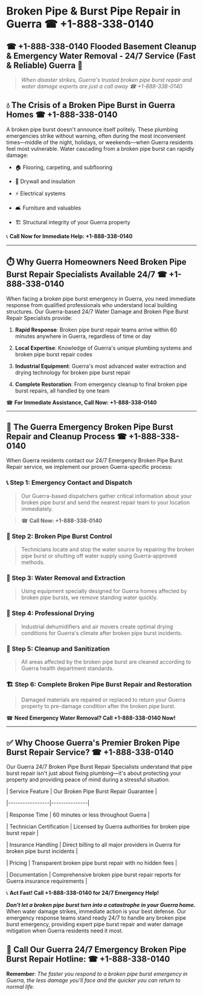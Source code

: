 # Broken Pipe & Burst Pipe Repair in Guerra ☎ +1-888-338-0140  
## ☎ +1-888-338-0140 Flooded Basement Cleanup & Emergency Water Removal - 24/7 Service (Fast & Reliable) Guerra 🚨  

> *When disaster strikes, Guerra's trusted broken pipe burst repair and water damage experts are just a call away ☎ +1-888-338-0140*  

## 💧 The Crisis of a Broken Pipe Burst in Guerra Homes ☎ +1-888-338-0140  

A broken pipe burst doesn't announce itself politely. These plumbing emergencies strike without warning, often during the most inconvenient times—middle of the night, holidays, or weekends—when Guerra residents feel most vulnerable. Water cascading from a broken pipe burst can rapidly damage:  

* 🏠 Flooring, carpeting, and subflooring  
* 🧱 Drywall and insulation  
* ⚡ Electrical systems  
* 🛋️ Furniture and valuables  
* 🏗️ Structural integrity of your Guerra property  

📞 **Call Now for Immediate Help: +1-888-338-0140**  

---  

## ⏱️ Why Guerra Homeowners Need Broken Pipe Burst Repair Specialists Available 24/7 ☎ +1-888-338-0140  

When facing a broken pipe burst emergency in Guerra, you need immediate response from qualified professionals who understand local building structures. Our Guerra-based 24/7 Water Damage and Broken Pipe Burst Repair Specialists provide:  

1. **Rapid Response**: Broken pipe burst repair teams arrive within 60 minutes anywhere in Guerra, regardless of time or day  
2. **Local Expertise**: Knowledge of Guerra's unique plumbing systems and broken pipe burst repair codes  
3. **Industrial Equipment**: Guerra's most advanced water extraction and drying technology for broken pipe burst repair  
4. **Complete Restoration**: From emergency cleanup to final broken pipe burst repairs, all handled by one team  

☎ **For Immediate Assistance, Call Now: +1-888-338-0140**  

---  

## 🔧 The Guerra Emergency Broken Pipe Burst Repair and Cleanup Process ☎ +1-888-338-0140  

When Guerra residents contact our 24/7 Emergency Broken Pipe Burst Repair service, we implement our proven Guerra-specific process:  

### 📞 Step 1: Emergency Contact and Dispatch  
> Our Guerra-based dispatchers gather critical information about your broken pipe burst and send the nearest repair team to your location immediately.  
> ☎ **Call Now: +1-888-338-0140**  

### 🚿 Step 2: Broken Pipe Burst Control  
> Technicians locate and stop the water source by repairing the broken pipe burst or shutting off water supply using Guerra-approved methods.  

### 🌊 Step 3: Water Removal and Extraction  
> Using equipment specially designed for Guerra homes affected by broken pipe bursts, we remove standing water quickly.  

### 💨 Step 4: Professional Drying  
> Industrial dehumidifiers and air movers create optimal drying conditions for Guerra's climate after broken pipe burst incidents.  

### 🧼 Step 5: Cleanup and Sanitization  
> All areas affected by the broken pipe burst are cleaned according to Guerra health department standards.  

### 🏗️ Step 6: Complete Broken Pipe Burst Repair and Restoration  
> Damaged materials are repaired or replaced to return your Guerra property to pre-damage condition after the broken pipe burst.  

☎ **Need Emergency Water Removal? Call +1-888-338-0140 Now!**  

---  

## ✅ Why Choose Guerra's Premier Broken Pipe Burst Repair Service? ☎ +1-888-338-0140  

Our Guerra 24/7 Broken Pipe Burst Repair Specialists understand that pipe burst repair isn't just about fixing plumbing—it's about protecting your property and providing peace of mind during a stressful situation.  

| Service Feature | Our Broken Pipe Burst Repair Guarantee |  
|-----------------|---------------|  
| Response Time | 60 minutes or less throughout Guerra |  
| Technician Certification | Licensed by Guerra authorities for broken pipe burst repair |  
| Insurance Handling | Direct billing to all major providers in Guerra for broken pipe burst incidents |  
| Pricing | Transparent broken pipe burst repair with no hidden fees |  
| Documentation | Comprehensive broken pipe burst repair reports for Guerra insurance requirements |  

📞 **Act Fast! Call +1-888-338-0140 for 24/7 Emergency Help!**  

***Don't let a broken pipe burst turn into a catastrophe in your Guerra home.*** When water damage strikes, immediate action is your best defense. Our emergency response teams stand ready 24/7 to handle any broken pipe burst emergency, providing expert pipe burst repair and water damage mitigation when Guerra residents need it most.  

## 📱 Call Our Guerra 24/7 Emergency Broken Pipe Burst Repair Hotline: ☎ +1-888-338-0140  

**Remember**: *The faster you respond to a broken pipe burst emergency in Guerra, the less damage you'll face and the quicker you can return to normal life.*